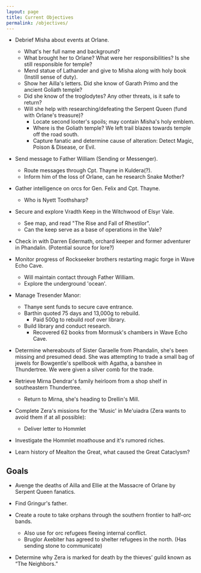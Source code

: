 ```yaml
---
layout: page
title: Current Objectives
permalink: /objectives/
---
```


- Debrief Misha about events at Orlane.
  - What's her full name and background?
  - What brought her to Orlane? What were her responsibilities? Is she still responsible for temple?
  - Mend statue of Lathander and give to Misha along with holy book (Instill sense of duty).
  - Show her Ailla's letters. Did she know of Garath Primo and the ancient Goliath temple?
  - Did she know of the troglodytes? Any other threats, is it safe to return?
  - Will she help with researching/defeating the Serpent Queen (fund with Orlane's treasure)?
    - Locate second looter's spoils; may contain Misha's holy emblem.
    - Where is the Goliath temple? We left trail blazes towards temple off the road south.
    - Capture fanatic and determine cause of alteration: Detect Magic, Poison & Disease, or Evil.

- Send message to Father William (Sending or Messenger).
  - Route messages through Cpt. Thayne in Kuldera(?).
  - Inform him of the loss of Orlane, can he research Snake Mother?

- Gather intelligence on orcs for Gen. Felix and Cpt. Thayne.
  - Who is Nyett Toothsharp?

- Secure and explore Vradth Keep in the Witchwood of Elsyr Vale.
  - See map, and read "The Rise and Fall of Rhestilor".
  - Can the keep serve as a base of operations in the Vale?

- Check in with Darren Edermath, orchard keeper and former adventurer in Phandalin. (Potential source for lore?)

- Monitor progress of Rockseeker brothers restarting magic forge in Wave Echo Cave.
  - Will maintain contact through Father William.
  - Explore the underground 'ocean'.

- Manage Tresender Manor: 
  - Thanye sent funds to secure cave entrance.
  - Barthin quoted 75 days and 13,000g to rebuild.
    - Paid 500g to rebuild roof over library.
  - Build library and conduct research.
    - Recovered 62 books from Mormusk's chambers in Wave Echo Cave.

- Determine whereabouts of Sister Garaelle from Phandalin, she's been missing and presumed dead. She was attempting to trade a small bag of jewels for Bowgentle's spellbook with Agatha, a banshee in Thundertree. We were given a silver comb for the trade.

- Retrieve Mirna Dendrar's family heirloom from a shop shelf in southeastern Thundertree. 
  - Return to Mirna, she's heading to Drellin's Mill.

- Complete Zera's missions for the 'Music' in Me'uiadra (Zera wants to avoid them if at all possible):
  - Deliver letter to Hommlet

- Investigate the Hommlet moathouse and it's rumored riches.

- Learn history of Mealton the Great, what caused the Great Cataclysm?

## Goals

- Avenge the deaths of Ailla and Ellie at the Massacre of Orlane by Serpent Queen fanatics.

- Find Gringur's father.

- Create a route to take orphans through the southern frontier to half-orc bands.
  - Also use for orc refugees fleeing internal conflict.
  - Bruglor Axebiter has agreed to shelter refugees in the north. (Has sending stone to communicate)

- Determine why Zera is marked for death by the thieves’ guild known as “The Neighbors.”
